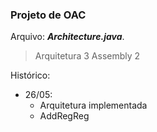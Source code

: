 ### Projeto de OAC
Arquivo:  ***Architecture.java***.
> Arquitetura 3
> Assembly 2

Histórico:

-   26/05: 
    -   Arquitetura implementada
    -   AddRegReg

